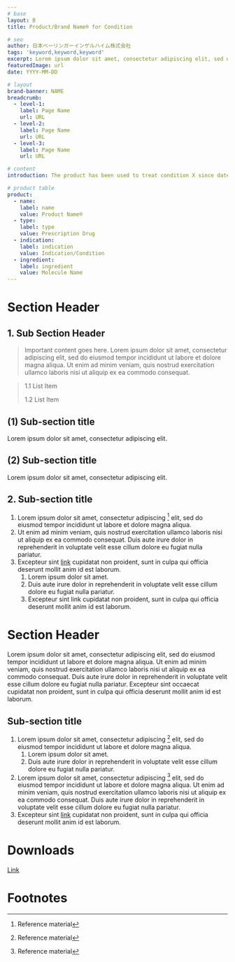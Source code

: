 ```yaml
---
# base
layout: B
title: Product/Brand Name® for Condition

# seo
author: 日本ベーリンガーインゲルハイム株式会社
tags: 'keyword,keyword,keyword'
excerpt: Lorem ipsum dolor sit amet, consectetur adipiscing elit, sed do tempor. Lorem ipsum dolor sit amet, consectetur adipiscing elit, sed do tempor.
featuredImage: url
date: YYYY-MM-DD

# layout
brand-banner: NAME
breadcrumb:
  - level-1: 
    label: Page Name
    url: URL
  - level-2: 
    label: Page Name
    url: URL
  - level-3: 
    label: Page Name
    url: URL

# content 
introduction: The product has been used to treat condition X since date Y. Lorem ipsum dolor sit amet, consectetur adipiscing elit, sed do tempor. Lorem ipsum dolor sit amet, consectetur adipiscing elit, sed do tempor.

# product table
product:
  - name: 
    label: name
    value: Product Name®
  - type: 
    label: type
    value: Prescription Drug
  - indication: 
    label: indication
    value: Indication/Condition
  - ingredient: 
    label: ingredient
    value: Molecule Name
---
```



# Section Header

## 1. Sub Section Header

> Important content goes here. Lorem ipsum dolor sit amet, consectetur adipiscing elit, sed do eiusmod tempor incididunt ut labore et dolore magna aliqua. Ut enim ad minim veniam, quis nostrud exercitation ullamco laboris nisi ut aliquip ex ea commodo consequat.


> 1.1 List Item
>
> 1.2 List Item

## (1) Sub-section title

Lorem ipsum dolor sit amet, consectetur adipiscing elit. 

## (2) Sub-section title

Lorem ipsum dolor sit amet, consectetur adipiscing elit. 

## 2. Sub-section title

1. Lorem ipsum dolor sit amet, consectetur adipiscing [^1] elit, sed do eiusmod tempor incididunt ut labore et dolore magna aliqua. 
2. Ut enim ad minim veniam, quis nostrud exercitation ullamco laboris nisi ut aliquip ex ea commodo consequat. Duis aute irure dolor in reprehenderit in voluptate velit esse cillum dolore eu fugiat nulla pariatur.
3. Excepteur sint [link](url) cupidatat non proident, sunt in culpa qui officia deserunt mollit anim id est laborum.
	1. Lorem ipsum dolor sit amet. 
	2. Duis aute irure dolor in reprehenderit in voluptate velit esse cillum dolore eu fugiat nulla pariatur. 
	3. Excepteur sint link cupidatat non proident, sunt in culpa qui officia deserunt mollit anim id est laborum.


# Section Header

Lorem ipsum dolor sit amet, consectetur adipiscing elit, sed do eiusmod tempor incididunt ut labore et dolore magna aliqua. Ut enim ad minim veniam, quis nostrud exercitation ullamco laboris nisi ut aliquip ex ea commodo consequat. Duis aute irure dolor in reprehenderit in voluptate velit esse cillum dolore eu fugiat nulla pariatur. Excepteur sint occaecat cupidatat non proident, sunt in culpa qui officia deserunt mollit anim id est laborum.


## Sub-section title

1. Lorem ipsum dolor sit amet, consectetur adipiscing [^2] elit, sed do eiusmod tempor incididunt ut labore et dolore magna aliqua.
	1. Lorem ipsum dolor sit amet. 
	2. Duis aute irure dolor in reprehenderit in voluptate velit esse cillum dolore eu fugiat nulla pariatur. 
2. Lorem ipsum dolor sit amet, consectetur adipiscing [^3] elit, sed do eiusmod tempor incididunt ut labore et dolore magna aliqua. Ut enim ad minim veniam, quis nostrud exercitation ullamco laboris nisi ut aliquip ex ea commodo consequat. Duis aute irure dolor in reprehenderit in voluptate velit esse cillum dolore eu fugiat nulla pariatur. 
3. Excepteur sint [link](url) cupidatat non proident, sunt in culpa qui officia deserunt mollit anim id est laborum. 


# Downloads

[Link](url)


# Footnotes

[^1]: Reference material
[^2]: Reference material
[^3]: Reference material
<!--stackedit_data:
eyJoaXN0b3J5IjpbLTQyNTk0NjYwMV19
-->